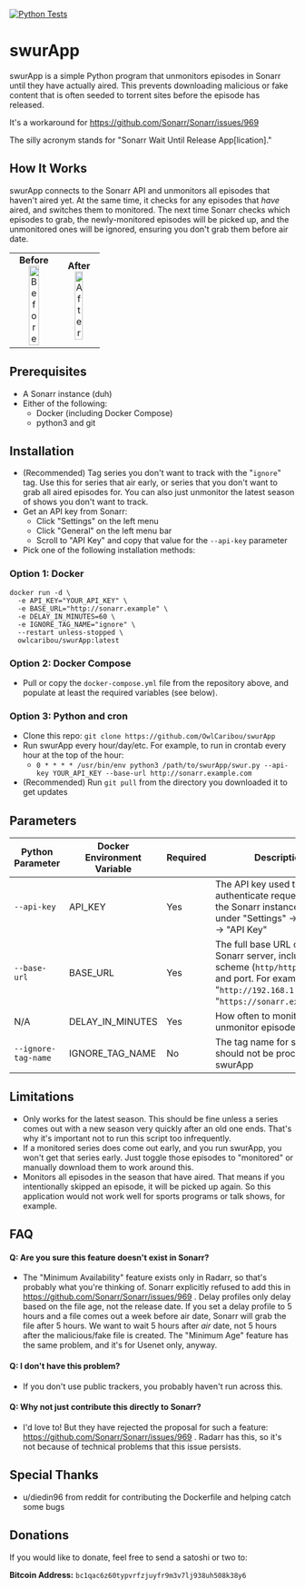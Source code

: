 [![Python Tests](https://github.com/OwlCaribou/swurApp/actions/workflows/main.yml/badge.svg)](https://github.com/OwlCaribou/swurApp/actions/workflows/main.yml)

# swurApp

swurApp is a simple Python program that unmonitors episodes in Sonarr until they have actually aired.
This prevents downloading malicious or fake content that is often seeded to torrent sites before the episode has released.

It's a workaround for https://github.com/Sonarr/Sonarr/issues/969 

The silly acronym stands for "Sonarr Wait Until Release App\[lication]."

## How It Works

swurApp connects to the Sonarr API and unmonitors all episodes that haven't aired yet. At the same time, it checks for any episodes that _have_ aired, and switches them to monitored.
The next time Sonarr checks which episodes to grab, the newly-monitored episodes will be picked up, and the unmonitored ones will be ignored, ensuring you don't grab them before air date.

<table>
<tr>
<td align="center"><b>Before</b><br>
<img width="50%" alt="Before" src="https://github.com/user-attachments/assets/3b457291-cc5b-449a-9f59-723d7103310b" />
</td>
<td align="center"><b>After</b><br>
<img width="50%" alt="After" src="https://github.com/user-attachments/assets/b2705b67-3e05-4b6b-9c90-211c198d7cea" />
</td>
</tr>
</table>


## Prerequisites

- A Sonarr instance (duh)
- Either of the following:
  - Docker (including Docker Compose)
  - python3 and git

## Installation

- (Recommended) Tag series you don't want to track with the "`ignore`" tag. Use this for series that air early, or series that you don't want to grab all aired episodes for. You can also just unmonitor the latest season of shows you don't want to track.
- Get an API key from Sonarr:
    - Click "Settings" on the left menu
    - Click "General" on the left menu bar
    - Scroll to "API Key" and copy that value for the `--api-key` parameter
- Pick one of the following installation methods:

### Option 1: Docker
```
docker run -d \
  -e API_KEY="YOUR_API_KEY" \
  -e BASE_URL="http://sonarr.example" \
  -e DELAY_IN_MINUTES=60 \
  -e IGNORE_TAG_NAME="ignore" \
  --restart unless-stopped \
  owlcaribou/swurApp:latest
```

### Option 2: Docker Compose
- Pull or copy the `docker-compose.yml` file from the repository above, and populate at least the required variables (see below).

### Option 3: Python and cron
- Clone this repo: `git clone https://github.com/OwlCaribou/swurApp`
- Run swurApp every hour/day/etc. For example, to run in crontab every hour at the top of the hour:
    - `0 * * * * /usr/bin/env python3 /path/to/swurApp/swur.py --api-key YOUR_API_KEY --base-url http://sonarr.example.com`
- (Recommended) Run `git pull` from the directory you downloaded it to get updates

## Parameters

| Python Parameter    | Docker Environment Variable | Required | Description                                                                                                                                                          | Default  |
|---------------------|-----------------------------|----------|----------------------------------------------------------------------------------------------------------------------------------------------------------------------|----------|
| `--api-key`         | API_KEY                     | Yes      | The API key used to authenticate requests with the Sonarr instance. Get this under "Settings" -> "General" -> "API Key"                                                           | None     |
| `--base-url`        | BASE_URL                    | Yes      | The full base URL of your Sonarr server, including scheme (`http/https`), host, and port. For example: "`http://192.168.1.1:8989`" or "`https://sonarr.example.com`" | None     |
| N/A                 | DELAY_IN_MINUTES            | Yes      | How often to monitor and unmonitor episodes                                                                                                                          | 60       |
| `--ignore-tag-name` | IGNORE_TAG_NAME             | No       | The tag name for series that should not be processed by swurApp                                                                                                      | `ignore` |


## Limitations

- Only works for the latest season. This should be fine unless a series comes out with a new season very quickly after an old one ends. That's why it's important not to run this script too infrequently.
- If a monitored series does come out early, and you run swurApp, you won't get that series early. Just toggle those episodes to "monitored" or manually download them to work around this.
- Monitors all episodes in the season that have aired. That means if you intentionally skipped an episode, it will be picked up again. So this application would not work well for sports programs or talk shows, for example.

## FAQ

#### Q: Are you sure this feature doesn't exist in Sonarr?

- The "Minimum Availability" feature exists only in Radarr, so that's probably what you're thinking of. Sonarr explicitly refused to add this in https://github.com/Sonarr/Sonarr/issues/969 .
  Delay profiles only delay based on the file age, not the release date. If you set a delay profile to 5 hours and a file comes out a week before air date, Sonarr will grab the file after 5 hours. We want to wait 5 hours after _air_ date, not 5 hours after the malicious/fake file is created.
  The "Minimum Age" feature has the same problem, and it's for Usenet only, anyway.

#### Q: I don't have this problem?

- If you don't use public trackers, you probably haven't run across this.

#### Q: Why not just contribute this directly to Sonarr?

- I'd love to! But they have rejected the proposal for such a feature: https://github.com/Sonarr/Sonarr/issues/969 . Radarr has this, so it's not because of technical problems that this issue persists.

## Special Thanks

- u/diedin96 from reddit for contributing the Dockerfile and helping catch some bugs

## Donations

If you would like to donate, feel free to send a satoshi or two to:

**Bitcoin Address:** `bc1qac6z60typvrfzjuyfr9m3v7lj938uh508k38y6`
